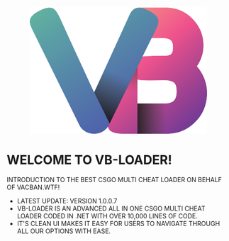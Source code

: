 <p align="center">
  <img  src="vbs.png">
</p>

# WELCOME TO VB-LOADER!

INTRODUCTION TO THE BEST CSGO MULTI CHEAT LOADER ON BEHALF OF VACBAN.WTF!

* LATEST UPDATE: VERSION 1.0.0.7
* VB-LOADER IS AN ADVANCED ALL IN ONE CSGO MULTI CHEAT LOADER CODED IN .NET WITH OVER 10,000 LINES OF CODE.
* IT'S CLEAN UI MAKES IT EASY FOR USERS TO NAVIGATE THROUGH ALL OUR OPTIONS WITH EASE. 
